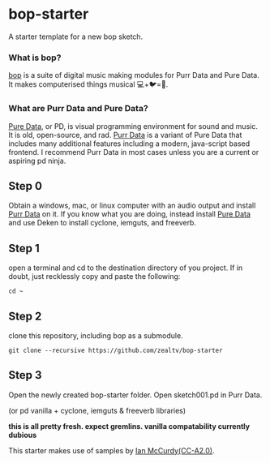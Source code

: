 # bop-starter
A starter template for a new bop sketch.

### What is bop?
[bop](https://github.com/zealtv/bop) is a suite of digital music making modules for Purr Data and Pure Data.  It makes computerised things musical 💻+🐦=🎷.

### What are Purr Data and Pure Data?
[Pure Data](puredata.info), or PD, is visual programming environment for sound and music.  It is old, open-source, and rad.
[Purr Data](https://agraef.github.io/purr-data/) is a variant of Pure Data that includes many additional features including a modern, java-script based frontend. I recommend Purr Data in most cases unless you are a current or aspiring pd ninja.

## Step 0
Obtain a  windows, mac, or linux computer with an audio output and install [Purr Data](https://github.com/agraef/purr-data/releases) on it.
 If you know what you are doing, instead install [Pure Data](https://puredata.info/downloads/pure-data) and use Deken to install cyclone, iemguts, and freeverb.

## Step 1
open a terminal and cd to the destination directory of you project.  If in doubt, just recklessly copy and paste the following:
```
cd ~
```

## Step 2
clone this repository, including bop as a submodule.
```
git clone --recursive https://github.com/zealtv/bop-starter
```

## Step 3
Open the newly created bop-starter folder.  Open sketch001.pd in Purr Data.

(or pd vanilla + cyclone, iemguts & freeverb libraries)

**this is all pretty fresh.  expect gremlins. vanilla compatability currently dubious**

This starter makes use of samples by [Ian McCurdy](http://www.iainmccurdy.org/soundlibrary.html)[(CC-A2.0)](https://creativecommons.org/licenses/by/2.0/). 
